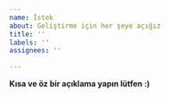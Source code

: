 ```yaml
---
name: İstek
about: Geliştirme için her şeye açığız
title: ''
labels: ''
assignees: ''

---
```


**Kısa ve öz bir açıklama yapın lütfen :)**
